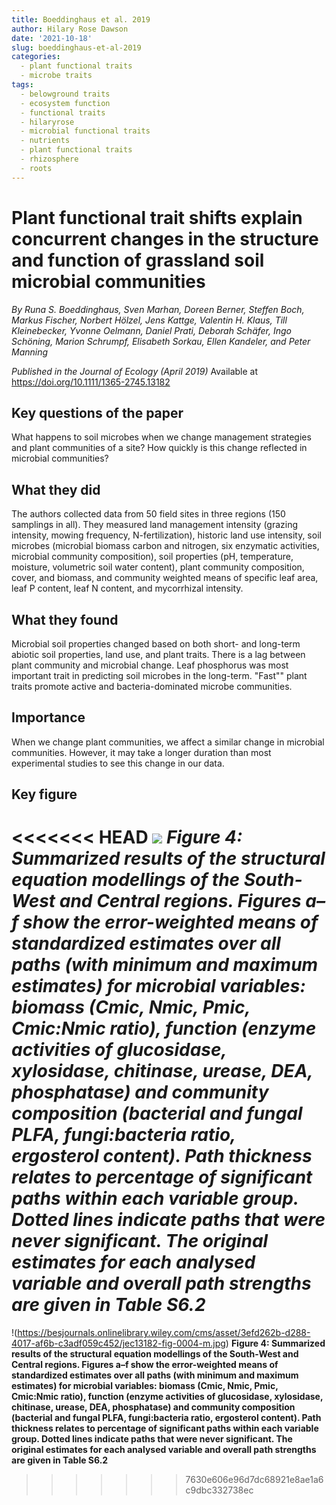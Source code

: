 ```yaml
---
title: Boeddinghaus et al. 2019
author: Hilary Rose Dawson
date: '2021-10-18'
slug: boeddinghaus-et-al-2019
categories:
  - plant functional traits
  - microbe traits
tags:
  - belowground traits
  - ecosystem function
  - functional traits
  - hilaryrose
  - microbial functional traits
  - nutrients
  - plant functional traits
  - rhizosphere
  - roots
---
```


# Plant functional trait shifts explain concurrent changes in the structure and function of grassland soil microbial communities
*By Runa S. Boeddinghaus, Sven Marhan, Doreen Berner, Steffen Boch, Markus Fischer, Norbert Hölzel, Jens Kattge, Valentin H. Klaus, Till Kleinebecker, Yvonne Oelmann, Daniel Prati, Deborah Schäfer, Ingo Schöning, Marion Schrumpf, Elisabeth Sorkau, Ellen Kandeler, and Peter Manning*

*Published in the Journal of Ecology (April 2019)*
Available at https://doi.org/10.1111/1365-2745.13182

## Key questions of the paper
What happens to soil microbes when we change management strategies and plant communities of a site? How quickly is this change reflected in microbial communities? 

## What they did
The authors collected data from 50 field sites in three regions (150 samplings in all). They measured land management intensity (grazing intensity, mowing frequency, N-fertilization), historic land use intensity, soil microbes (microbial biomass carbon and nitrogen, six enzymatic activities, microbial community composition), soil properties (pH, temperature, moisture, volumetric soil water content), plant community composition, cover, and biomass, and community weighted means of specific leaf area, leaf P content, leaf N content, and mycorrhizal intensity.

## What they found
Microbial soil properties changed based on both short- and long-term abiotic soil properties, land use, and plant traits. There is a lag between plant community and microbial change. Leaf phosphorus was most important trait in predicting soil microbes in the long-term. "Fast"" plant traits promote active and bacteria-dominated microbe communities.

## Importance

When we change plant communities, we affect a similar change in microbial communities. However, it may take a longer duration than most experimental studies to see this change in our data. 

## Key figure

<<<<<<< HEAD
![](https://besjournals.onlinelibrary.wiley.com/cms/asset/3efd262b-d288-4017-af6b-c3adf059c452/jec13182-fig-0004-m.jpg)
*Figure 4: Summarized results of the structural equation modellings of the South-West and Central regions. Figures a–f show the error-weighted means of standardized estimates over all paths (with minimum and maximum estimates) for microbial variables: biomass (Cmic, Nmic, Pmic, Cmic:Nmic ratio), function (enzyme activities of glucosidase, xylosidase, chitinase, urease, DEA, phosphatase) and community composition (bacterial and fungal PLFA, fungi:bacteria ratio, ergosterol content). Path thickness relates to percentage of significant paths within each variable group. Dotted lines indicate paths that were never significant. The original estimates for each analysed variable and overall path strengths are given in Table S6.2*
=======
!(https://besjournals.onlinelibrary.wiley.com/cms/asset/3efd262b-d288-4017-af6b-c3adf059c452/jec13182-fig-0004-m.jpg)
**Figure 4: Summarized results of the structural equation modellings of the South-West and Central regions. Figures a–f show the error-weighted means of standardized estimates over all paths (with minimum and maximum estimates) for microbial variables: biomass (Cmic, Nmic, Pmic, Cmic:Nmic ratio), function (enzyme activities of glucosidase, xylosidase, chitinase, urease, DEA, phosphatase) and community composition (bacterial and fungal PLFA, fungi:bacteria ratio, ergosterol content). Path thickness relates to percentage of significant paths within each variable group. Dotted lines indicate paths that were never significant. The original estimates for each analysed variable and overall path strengths are given in Table S6.2**
>>>>>>> 7630e606e96d7dc68921e8ae1a6c9dbc332738ec